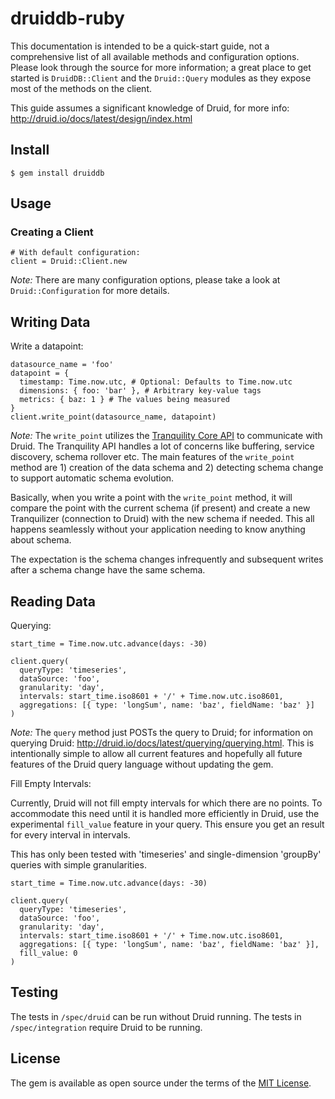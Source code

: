 # druiddb-ruby

This documentation is intended to be a quick-start guide, not a comprehensive
list of all available methods and configuration options. Please look through
the source for more information; a great place to get started is `DruidDB::Client`
and the `Druid::Query` modules as they expose most of the methods on the client.

This guide assumes a significant knowledge of Druid, for more info:
http://druid.io/docs/latest/design/index.html

## Install

```
$ gem install druiddb
```

## Usage

### Creating a Client
```
# With default configuration:
client = Druid::Client.new
```
*Note:* There are many configuration options, please take a look at
`Druid::Configuration` for more details.

## Writing Data

Write a datapoint:
```
datasource_name = 'foo'
datapoint = {
  timestamp: Time.now.utc, # Optional: Defaults to Time.now.utc
  dimensions: { foo: 'bar' }, # Arbitrary key-value tags
  metrics: { baz: 1 } # The values being measured
}
client.write_point(datasource_name, datapoint)
```
*Note:* The `write_point` utilizes the
[Tranquility Core API](https://github.com/druid-io/tranquility/blob/master/docs/core.md)
to communicate with Druid. The Tranquility API handles a lot of concerns like
buffering, service discovery, schema rollover etc. The main features of
the `write_point` method are 1) creation of the data schema and 2) detecting
schema change to support automatic schema evolution.

Basically, when you write a point with the `write_point` method, it will compare
the point with the current schema (if present) and create a new Tranquilizer
(connection to Druid) with the new schema if needed. This all happens
seamlessly without your application needing to know anything about schema.

The expectation is the schema changes infrequently and subsequent writes after
a schema change have the same schema.

## Reading Data

Querying:
```
start_time = Time.now.utc.advance(days: -30)

client.query(
  queryType: 'timeseries',
  dataSource: 'foo',
  granularity: 'day',
  intervals: start_time.iso8601 + '/' + Time.now.utc.iso8601,
  aggregations: [{ type: 'longSum', name: 'baz', fieldName: 'baz' }]
)
```
*Note:* The `query` method just POSTs the query to Druid; for information on
querying Druid: http://druid.io/docs/latest/querying/querying.html. This is
intentionally simple to allow all current features and hopefully all future
features of the Druid query language without updating the gem.

Fill Empty Intervals:

Currently, Druid will not fill empty intervals for which there are no points. To
accommodate this need until it is handled more efficiently in Druid, use the
experimental `fill_value` feature in your query. This ensure you get an result
for every interval in intervals.

This has only been tested with 'timeseries' and single-dimension 'groupBy'
queries with simple granularities.
```
start_time = Time.now.utc.advance(days: -30)

client.query(
  queryType: 'timeseries',
  dataSource: 'foo',
  granularity: 'day',
  intervals: start_time.iso8601 + '/' + Time.now.utc.iso8601,
  aggregations: [{ type: 'longSum', name: 'baz', fieldName: 'baz' }],
  fill_value: 0
)
```

## Testing

The tests in `/spec/druid` can be run without Druid running. The tests in
`/spec/integration` require Druid to be running.

## License

The gem is available as open source under the terms of the [MIT License](http://opensource.org/licenses/MIT).
